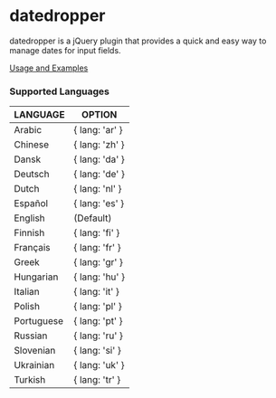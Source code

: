 # datedropper
datedropper is a jQuery plugin that provides a quick and easy way to manage dates for input fields.


[Usage and Examples](http://bit.ly/17ab6dt)

### Supported Languages

LANGUAGE  | OPTION
--------- | ---------
Arabic    | { lang: 'ar' }
Chinese   | { lang: 'zh' }
Dansk	    | { lang: 'da' }
Deutsch   | { lang: 'de' }
Dutch     | { lang: 'nl' }
Español	  | { lang: 'es' }
English	  | (Default)
Finnish   | { lang: 'fi' }
Français  | { lang: 'fr' }
Greek	    | { lang: 'gr' }
Hungarian | { lang: 'hu' }
Italian   | { lang: 'it' }
Polish    | { lang: 'pl' }
Portuguese | { lang: 'pt' }
Russian    | { lang: 'ru' }
Slovenian  | { lang: 'si' }
Ukrainian  | { lang: 'uk' }
Turkish   | { lang: 'tr' }
